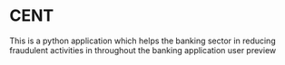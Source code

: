 # CENT
This is a python application which helps the banking sector in reducing fraudulent activities in throughout the banking application user preview 
